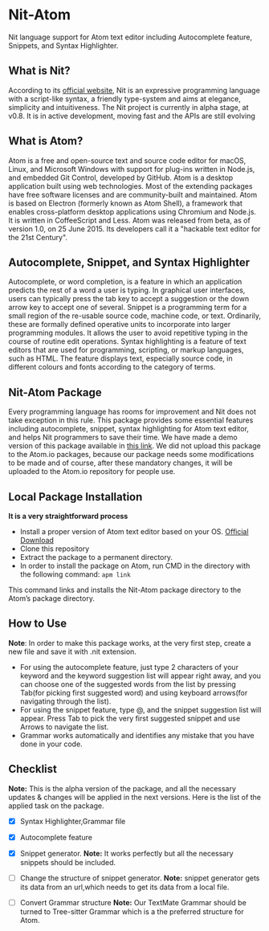 # Nit-Atom

Nit language support for Atom text editor including Autocomplete feature, Snippets, and Syntax Highlighter.

## What is Nit?

According to its [official website](http://nitlanguage.org), Nit is an expressive programming language with a script-like syntax,
a friendly type-system and aims at elegance, simplicity and intuitiveness. The Nit project is currently
in alpha stage, at v0.8. It is in active development, moving fast and the APIs are still evolving

## What is Atom?

Atom is a free and open-source text and source code editor for macOS, Linux, and Microsoft Windows with support for plug-ins written in Node.js, and embedded Git Control, developed by GitHub. Atom is a desktop application built using web technologies. Most of the extending packages have free software licenses and are community-built and maintained. Atom is based on Electron (formerly known as Atom Shell), a framework that enables cross-platform desktop applications using Chromium and Node.js. It is written in CoffeeScript and Less. Atom was released from beta, as of version 1.0, on 25 June 2015. Its developers call it a "hackable text editor for the 21st Century".

## Autocomplete, Snippet, and Syntax Highlighter

Autocomplete, or word completion, is a feature in which an application predicts the rest of a word a user is typing. In graphical user interfaces, users can typically press the tab key to accept a suggestion or the down arrow key to accept one of several.
Snippet is a programming term for a small region of the re-usable source code, machine code, or text. Ordinarily, these are formally defined operative units to incorporate into larger programming modules. It allows the user to avoid repetitive typing in the course of routine edit operations.
Syntax highlighting is a feature of text editors that are used for programming, scripting, or markup languages, such as HTML. The feature displays text, especially source code, in different colours and fonts according to the category of terms.

## Nit-Atom Package

Every programming language has rooms for improvement and Nit does not take exception in this rule. This package provides some essential features including autocomplete, snippet, syntax highlighting for Atom text editor, and helps Nit programmers to save their time.
We have made a demo version of this package available in [this link](https://github.com/Nader-J/Nit-Atom/). We did not upload this package to the Atom.io packages, because our package needs some modifications to be made and of course, after these mandatory changes, it will be uploaded to the Atom.io repository for people use.

## Local Package Installation

**It is a very straightforward process**
- Install a proper version of Atom text editor based on your OS. [Official Download](https://atom.io/)
- Clone this repository
- Extract the package to a permanent directory.
- In order to install the package on Atom, run CMD in the directory with the following command:
``` apm link ```

This command links and installs the Nit-Atom package directory to the Atom’s package directory.

## How to Use
**Note**: In order to make this package works, at the very first step, create a new file and save it with .nit extension.

- For using the autocomplete feature, just type 2 characters of your keyword and the keyword suggestion list will appear right away, and you can choose one of the suggested words from the list by pressing Tab(for picking first suggested word) and using keyboard arrows(for navigating through the list).
- For using the snippet feature, type @, and the snippet suggestion list will appear. Press Tab to pick the very first suggested snippet and use Arrows to navigate the list.
- Grammar works automatically and identifies any mistake that you have done in your code.


## Checklist

**Note:** This is the alpha version of the package, and all the necessary updates & changes will be applied in the next versions.
Here is the list of the applied task on the package.
- [x] Syntax Highlighter,Grammar file
- [x] Autocomplete feature
- [x] Snippet generator. **Note:** It works perfectly but all the necessary snippets should be included. 
- [ ] Change the structure of snippet generator. **Note:** snippet generator gets its data from an url,which needs to get its data from a local file.
- [ ] Convert Grammar structure **Note:** Our TextMate Grammar should be turned to Tree-sitter Grammar which is a the preferred structure for Atom.







